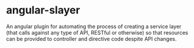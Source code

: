 angular-slayer
==============

An angular plugin for automating the process of creating a service layer (that calls against any type of API, RESTful or otherwise) so that resources can be provided to controller and directive code despite API changes.
